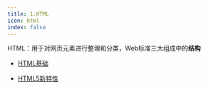 ```yaml
---
title: 1.HTML
icon: html
index: false
---
```


HTML：用于对网页元素进行整理和分类，Web标准三大组成中的**结构**

- [HTML基础](./HTML基础.html)

- [HTML5新特性](./HTML5新特性.html)